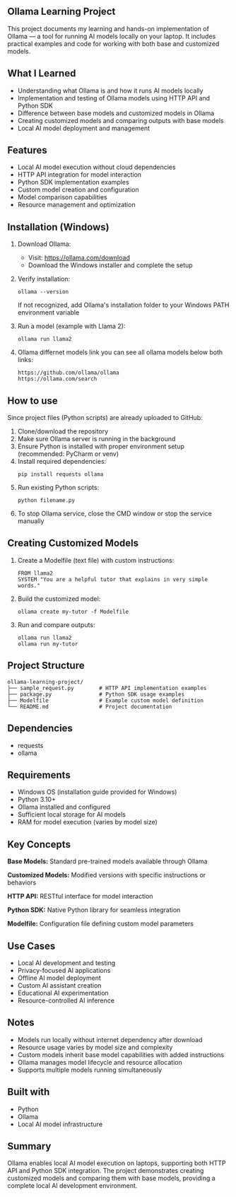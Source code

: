 ## Ollama Learning Project

This project documents my learning and hands-on implementation of Ollama — a tool for running AI models locally on your laptop. It includes practical examples and code for working with both base and customized models.

## What I Learned

- Understanding what Ollama is and how it runs AI models locally
- Implementation and testing of Ollama models using HTTP API and Python SDK
- Difference between base models and customized models in Ollama
- Creating customized models and comparing outputs with base models
- Local AI model deployment and management

## Features

- Local AI model execution without cloud dependencies
- HTTP API integration for model interaction
- Python SDK implementation examples
- Custom model creation and configuration
- Model comparison capabilities
- Resource management and optimization

## Installation (Windows)

1. Download Ollama:
   - Visit: https://ollama.com/download
   - Download the Windows installer and complete the setup

2. Verify installation:
   ```
   ollama --version
   ```
   If not recognized, add Ollama's installation folder to your Windows PATH environment variable

3. Run a model (example with Llama 2):
   ```
   ollama run llama2
   ```
4. Ollama differnet models link you can see all ollama models below both links:
    ```
   https://github.com/ollama/ollama
   https://ollama.com/search
   ```
## How to use

Since project files (Python scripts) are already uploaded to GitHub:

1. Clone/download the repository
2. Make sure Ollama server is running in the background
3. Ensure Python is installed with proper environment setup (recommended: PyCharm or venv)
4. Install required dependencies:
   ```
   pip install requests ollama
   ```
5. Run existing Python scripts:
   ```
   python filename.py
   ```
6. To stop Ollama service, close the CMD window or stop the service manually

## Creating Customized Models

1. Create a Modelfile (text file) with custom instructions:
   ```
   FROM llama2
   SYSTEM "You are a helpful tutor that explains in very simple words."
   ```

2. Build the customized model:
   ```
   ollama create my-tutor -f Modelfile
   ```

3. Run and compare outputs:
   ```
   ollama run llama2
   ollama run my-tutor
   ```

## Project Structure

```
ollama-learning-project/
├── sample_request.py        # HTTP API implementation examples
├── package.py               # Python SDK usage examples
├── Modelfile                # Example custom model definition
└── README.md                # Project documentation
```

## Dependencies

- requests
- ollama

## Requirements

- Windows OS (installation guide provided for Windows)
- Python 3.10+
- Ollama installed and configured
- Sufficient local storage for AI models
- RAM for model execution (varies by model size)

## Key Concepts

**Base Models:** Standard pre-trained models available through Ollama

**Customized Models:** Modified versions with specific instructions or behaviors

**HTTP API:** RESTful interface for model interaction

**Python SDK:** Native Python library for seamless integration

**Modelfile:** Configuration file defining custom model parameters

## Use Cases

- Local AI development and testing
- Privacy-focused AI applications
- Offline AI model deployment
- Custom AI assistant creation
- Educational AI experimentation
- Resource-controlled AI inference

## Notes

- Models run locally without internet dependency after download
- Resource usage varies by model size and complexity
- Custom models inherit base model capabilities with added instructions
- Ollama manages model lifecycle and resource allocation
- Supports multiple models running simultaneously

## Built with

- Python
- Ollama
- Local AI model infrastructure

## Summary

Ollama enables local AI model execution on laptops, supporting both HTTP API and Python SDK integration. The project demonstrates creating customized models and comparing them with base models, providing a complete local AI development environment.
